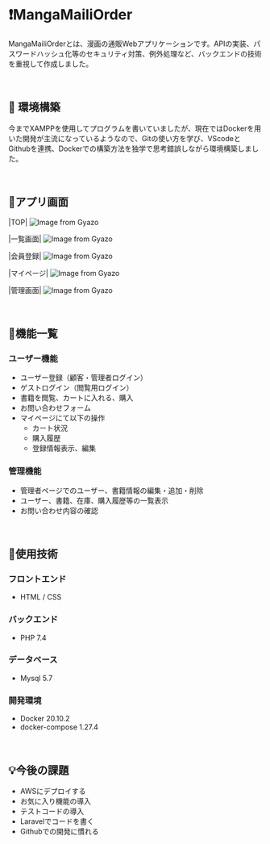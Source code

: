# :exclamation:MangaMailiOrder
 MangaMailiOrderとは、漫画の通販Webアプリケーションです。APIの実装、パスワードハッシュ化等のセキュリティ対策、例外処理など、バックエンドの技術を重視して作成しました。

<br />

## :thought_balloon: 環境構築

今までXAMPPを使用してプログラムを書いていましたが、現在ではDockerを用いた開発が主流になっているようなので、Gitの使い方を学び、VScodeとGithubを連携、Dockerでの構築方法を独学で思考錯誤しながら環境構築しました。

<br />

## :open_file_folder:アプリ画面

|TOP|
![Image from Gyazo](https://user-images.githubusercontent.com/113000259/193582306-7f2594fb-a2d6-4468-9790-cebf2ef44970.png)

|一覧画面|
![Image from Gyazo](https://user-images.githubusercontent.com/113000259/193584112-5f5bd9dc-54ab-47ab-bd91-3dbe183e0f92.png)

|会員登録|
![Image from Gyazo](https://user-images.githubusercontent.com/113000259/193582710-56b85fc1-7da5-4313-b830-3e3e99fb77f2.png)

|マイページ|
![Image from Gyazo](https://user-images.githubusercontent.com/113000259/193583546-4d986541-00cd-4d81-b188-8726c895a295.png)

|管理画面|
![Image from Gyazo](https://user-images.githubusercontent.com/113000259/193583664-00bbb5dc-d5e4-4794-8246-6e6348572b16.png)

<br />

## :green_book:機能一覧

### ユーザー機能
- ユーザー登録（顧客・管理者ログイン）
- ゲストログイン（閲覧用ログイン）
- 書籍を閲覧、カートに入れる、購入
- お問い合わせフォーム
- マイページにて以下の操作
  - カート状況
  - 購入履歴
  - 登録情報表示、編集

### 管理機能
- 管理者ページでのユーザー、書籍情報の編集・追加・削除
- ユーザー、書籍、在庫、購入履歴等の一覧表示
- お問い合わせ内容の確認

<br />

## :notebook:使用技術
### フロントエンド
- HTML / CSS 

### バックエンド
- PHP 7.4

### データベース
- Mysql 5.7  

### 開発環境
- Docker 20.10.2
- docker-compose 1.27.4

<br />

## :bulb:今後の課題
- AWSにデプロイする
- お気に入り機能の導入
- テストコードの導入
- Laravelでコードを書く
- Githubでの開発に慣れる
